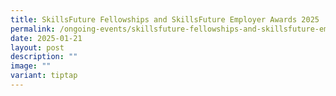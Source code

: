 ```yaml
---
title: SkillsFuture Fellowships and SkillsFuture Employer Awards 2025
permalink: /ongoing-events/skillsfuture-fellowships-and-skillsfuture-employer-awards-2025/
date: 2025-01-21
layout: post
description: ""
image: ""
variant: tiptap
---
```

<p></p>